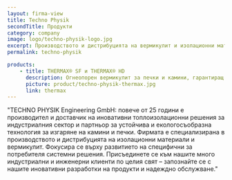 ```yaml
---
layout: firma-view
title: Techno Physik
secondTitle: Продукти
category: company
image: logo/techno-physik-logo.jpg
excerpt: Производството и дистрибуцията на вермикулит и изолационни материали.
permalink: techno-physik

products:
    - title: THERMAX® SF и THERMAX® HD
      description: Огнеопорен вермикулит за печки и камини, гарантиращ мека топлина и максимално изгаряне във вашата камина или печка.
      picture: product/techno-physik-thermax.jpg
      link: thermax
---
```


"TECHNO PHYSIK Engineering GmbH: повече от 25 години e производител и доставчик на иновативни топлоизолационни решения за индустриалния сектор и партньор за устойчива и екологосъобразна технология за изгаряне на камини и печки. Фирмата е специализирана в производството и дистрибуцията на изолационни материали и вермикулит. Фокусира се върху развитието на специфични за потребителя системни решения. Присъединете се към нашите много индустриални и инженерни клиенти по целия свят – запознайте се с нашите иновативни разработки на продукти и надеждно обслужване."




